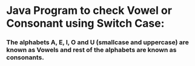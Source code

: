 # Java Program to check Vowel or Consonant using Switch Case:
### The alphabets A, E, I, O and U (smallcase and uppercase) are known as Vowels and rest of the alphabets are known as consonants.
